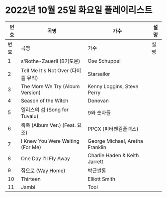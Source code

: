 # 2022년 10월 25일 화요일 플레이리스트

| 번호 | 곡명 | 가수 | 설명 |
|------|------|------|------|
| 번호 | 곡명 | 가수 | 설명 |
| 1 | s'Rothe-Zauerli (B기도문) | Ose Schuppel |  |
| 2 | Tell Me It's Not Over (타이틀 뮤직) | Starsailor |  |
| 3 | The More We Try (Album Version) | Kenny Loggins, Steve Perry |  |
| 4 | Season of the Witch | Donovan |  |
| 5 | 엘리스의 섬 (Song for Tuvalu) | 9와 숫자들 |  |
| 6 | 촉촉 (Album Ver.) (Feat. 요조) | PPCX (피터팬컴플렉스) |  |
| 7 | I Knew You Were Waiting (For Me) | George Michael, Aretha Franklin |  |
| 8 | One Day I'll Fly Away | Charlie Haden & Keith Jarrett |  |
| 9 | 집으로 (Way Home) | 박근쌀롱 |  |
| 10 | Thirteen | Elliott Smith |  |
| 11 | Jambi | Tool |  |
